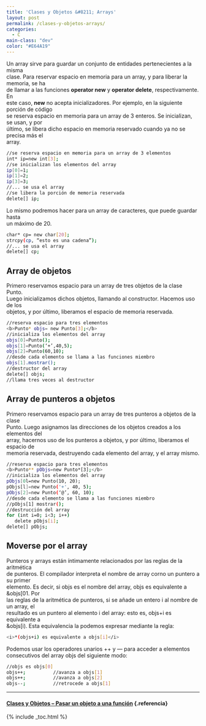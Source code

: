 ```yaml
---
title: 'Clases y Objetos &#8211; Arrays'
layout: post
permalink: /clases-y-objetos-arrays/
categories:
  - C
main-class: "dev"
color: "#E64A19"
---
```

<div class="iconcpp">
</div>

Un array sirve para guardar un conjunto de entidades pertenecientes a la misma  
clase. Para reservar espacio en memoria para un array, y para liberar la memoria, se ha  
de llamar a las funciones **operator new[]()** y **operator delete[]()**, respectivamente. En  
este caso, **new** no acepta inicializadores. Por ejemplo, en la siguiente porción de código  
se reserva espacio en memoria para un array de 3 enteros. Se inicializan, se usan, y por  
último, se libera dicho espacio en memoria reservado cuando ya no se precisa más el  
array.


<!--ad-->

```bash
//se reserva espacio en memoria para un array de 3 elementos
int* ip=new int[3];
//se inicializan los elementos del array
ip[0]=1;
ip[1]=2;
ip[3]=3;
//... se usa el array
//se libera la porción de memoria reservada
delete[] ip;

```

Lo mismo podremos hacer para un array de caracteres, que puede guardar hasta  
un máximo de 20.  


```bash
char* cp= new char[20];
strcpy(cp, “esto es una cadena”);
//... se usa el array
delete[] cp;

```



## Array de objetos

Primero reservamos espacio para un array de tres objetos de la clase Punto.  
Luego inicializamos dichos objetos, llamando al constructor. Hacemos uso de los  
objetos, y por último, liberamos el espacio de memoria reservada.  


```bash
//reserva espacio para tres elementos
<b>Punto* objs= new Punto[3];</b>
//inicializa los elementos del array
objs[0]=Punto();
objs[1]=Punto(‘+’,40,5);
objs[2]=Punto(60,10);
//desde cada elemento se llama a las funciones miembro
objs[1].mostrar();
//destructor del array
delete[] objs;
//llama tres veces al destructor

```



## Array de punteros a objetos

Primero reservamos espacio para un array de tres punteros a objetos de la clase  
Punto. Luego asignamos las direcciones de los objetos creados a los elementos del  
array, hacernos uso de los punteros a objetos, y por último, liberamos el espacio de  
memoria reservada, destruyendo cada elemento del array, y el array mismo.

```bash
//reserva espacio para tres elementos
<b>Punto** pObjs=new Punto*[3];</b>
//inicializa los elementos del array
pObjs[0l=new Punto(10, 20);
pObjs[l]=new Punto('+', 40, 5);
pObjs[2]=new Punto(‘@’, 60, 10);
//desde cada elemento se llama a las funciones miembro
//pObjs[1] mostrar();
//destrucción del array
for (int i=0; i<3; i++)
   delete pObjs[i];
delete[] pObjs;

```



## Moverse por el array

Punteros y arrays están íntimamente relacionados por las reglas de la aritmética  
de punteros. El compilador interpreta el nombre de array corno un puntero a su primer  
elemento. Es decir, si objs es el nombre del array, objs es equivalente a &objs[01. Por  
las reglas de la aritmética de punteros, si se añade un entero i al nombre de un array, el  
resultado es un puntero al elemento i del array: esto es, objs+i es equivalente a  
&objs[i). Esta equivalencia la podemos expresar mediante la regla:

```bash
<i>*(objs+i) es equivalente a objs[i]</i>
```

Podemos usar los operadores unarios ++ y &#8212; para acceder a elementos  
consecutivos del array objs del siguiente modo:  


```bash
//objs es objs[0]
objs++;          //avanza a objs[1]
objs++;          //avanza a objs[2]
objs--;          //retrocede a objs[1]

```



* * *

#### [Clases y Objetos &#8211; Pasar un objeto a una función][1] {.referencia}



 [1]: https://elbauldelprogramador.com/clases-y-objetos-pasar-un-objeto-una/

{% include _toc.html %}
